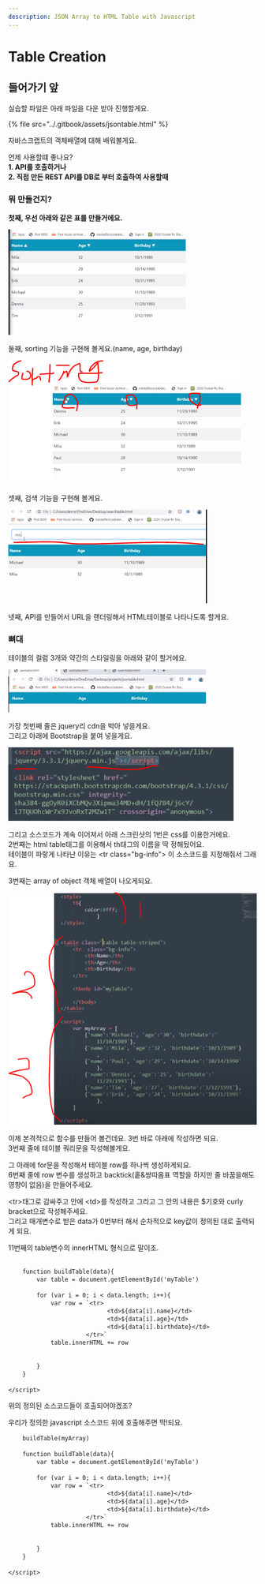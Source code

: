 ```yaml
---
description: JSON Array to HTML Table with Javascript
---
```


# Table Creation

## 들어가기 앞

실습할 파일은 아래 파일을 다운 받아 진행할게요.

{% file src="../.gitbook/assets/jsontable.html" %}

자바스크랩트의 객체배열에 대해 배워볼게요.  


언제 사용할떄 좋나요?  
**1. API를 호출하거나   
2. 직접 만든 REST API를 DB로 부터 호출하여 사용할때**

### **뭐 만들건지?**

**첫째, 우선 아래와 같은 표를 만들거에요.**

![](../.gitbook/assets/image%20%28346%29.png)

둘째,  sorting 기능을 구현해 볼게요.\(name, age, birthday\)

![](../.gitbook/assets/image%20%28348%29.png)

셋째, 검색 기능을 구현해 볼게요. 

![](../.gitbook/assets/image%20%28343%29.png)

넷째, API를 만들어서 URL을 랜더링해서 HTML테이블로 나타나도록 할게요.



### 뼈대 

테이블의 컬럼 3개와 약간의 스타일링을 아래와 같이 할거에요. 

![](../.gitbook/assets/image%20%28353%29.png)

가장 첫번째 줄은 jquery리 cdn을 박아 넣을게요.   
그리고 아래에 Bootstrap을 붙여 넣을게요.

![](../.gitbook/assets/image%20%28354%29.png)

그리고 소스코드가 계속 이어져서 아래 스크린샷의 1번은 css를 이용한거에요.   
2번째는 html table태그를 이용해서 th태그의 이름을 딱 정해뒀어요.   
테이블이 파랗게 나타난 이유는 &lt;tr class="bg-info"&gt; 이 소스코드를 지정해줘서 그래요.  
  
3번째는 array of object 객체 배열이 나오게되요. 

![](../.gitbook/assets/image%20%28345%29.png)

이제 본격적으로 함수를 만들어 볼건데요. 3번 바로 아래에 작성하면 되요.   
3번째 줄에 테이블 쿼리문을 작성해볼게요. 

그 아래에 for문을 작성해서 테이블 row를 하나씩 생성하게되요.  
6번째 줄에 row 변수를 생성하고 backtick\(홑&쌍따옴표 역할을 하지만 줄 바꿈을해도 영향이 없음\)을 만들어주세요.

&lt;tr&gt;태그로 감싸주고 안에 &lt;td&gt;를 작성하고 그리고 그 안의 내용은 $기호와 curly bracket으로 작성해주세요.  
그리고 매개변수로 받은 data가 0번부터 해서 순차적으로 key값이 정의된 대로 출력되게 되요.   
  
11번째의 table변수의 innerHTML 형식으로 말이조.

```text

	function buildTable(data){
		var table = document.getElementById('myTable')

		for (var i = 0; i < data.length; i++){
			var row = `<tr>
							<td>${data[i].name}</td>
							<td>${data[i].age}</td>
							<td>${data[i].birthdate}</td>
					  </tr>`
			table.innerHTML += row


		}
	}

</script>
```

위의 정의된 소스코드들이 호출되어야겠조? 

우리가 정의한 javascript 소스코드 위에 호출해주면 딱!되요.

```text
	buildTable(myArray)
	
	function buildTable(data){
		var table = document.getElementById('myTable')

		for (var i = 0; i < data.length; i++){
			var row = `<tr>
							<td>${data[i].name}</td>
							<td>${data[i].age}</td>
							<td>${data[i].birthdate}</td>
					  </tr>`
			table.innerHTML += row


		}
	}

</script>
```

